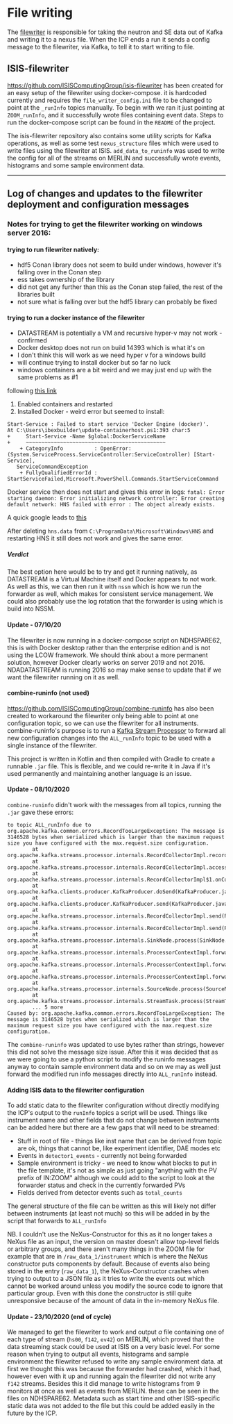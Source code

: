 # File writing

The [filewriter](https://github.com/ess-dmsc/kafka-to-nexus) is responsible for taking the neutron and SE data out of Kafka and writing it to a nexus file. When the ICP ends a run it sends a config message to the filewriter, via Kafka, to tell it to start writing to file.

## ISIS-filewriter
https://github.com/ISISComputingGroup/isis-filewriter has been created for an easy setup of the filewriter using docker-compose. it is hardcoded currently and requires the `file_writer_config.ini` file to be changed to point at the `_runInfo` topics manually. To begin with we ran it just pointing at `ZOOM_runInfo`, and it successfully wrote files containing event data. 
Steps to run the docker-compose script can be found in the `README` of the project. 

The isis-filewriter repository also contains some utility scripts for Kafka operations, as well as some test `nexus_structure` files which were used to write files using the filewriter at ISIS. `add_data_to_runinfo` was used to write the config for all of the streams on MERLIN and successfully wrote events, histograms and some sample environment data.


***

## Log of changes and updates to the filewriter deployment and configuration messages
### Notes for trying to get the filewriter working on windows server 2016: 
#### trying to run filewriter natively:
- hdf5 Conan library does not seem to build under windows, however it's falling over in the Conan step
- ess takes ownership of the library 
- did not get any further than this as the Conan step failed, the rest of the libraries built
- not sure what is falling over but the hdf5 library can probably be fixed

#### trying to run a docker instance of the filewriter
- DATASTREAM is potentially a VM and recursive hyper-v may not work - confirmed
- Docker desktop does not run on build 14393 which is what it's on
- I don't think this will work as we need hyper v for a windows build
- will continue trying to install docker but so far no luck 
- windows containers are a bit weird and we may just end up with the same problems as #1

following [this link](https://blog.couchbase.com/setup-docker-windows-server-2016/)

1. Enabled containers and restarted 
1. Installed Docker - weird error but seemed to install:
```
Start-Service : Failed to start service 'Docker Engine (docker)'.
At C:\Users\ibexbuilder\update-containerhost.ps1:393 char:5
+     Start-Service -Name $global:DockerServiceName
+     ~~~~~~~~~~~~~~~~~~~~~~~~~~~~~~~~~~~~~~~~~~~~~
    + CategoryInfo          : OpenError: (System.ServiceProcess.ServiceController:ServiceController) [Start-Service],
   ServiceCommandException
    + FullyQualifiedErrorId : StartServiceFailed,Microsoft.PowerShell.Commands.StartServiceCommand
```

Docker service then does not start and gives this error in logs:
`fatal: Error starting daemon: Error initializing network controller: Error creating default network: HNS failed with error : The object already exists.`

A quick google leads to [this](https://github.com/moby/moby/issues/34018#issuecomment-313790817)

After deleting `hns.data` from `C:\ProgramData\Microsoft\Windows\HNS` and restarting HNS it still does not work and gives the same error.

##### Verdict

The best option here would be to try and get it running natively, as DATASTREAM is a Virtual Machine itself and Docker appears to not work. As well as this, we can then run it with `nssm` which is how we run the forwarder as well, which makes for consistent service management. We could also probably use the log rotation that the forwarder is using which is build into NSSM. 

#### Update - 07/10/20
The filewriter is now running in a docker-compose script on NDHSPARE62, this is with Docker desktop rather than the enterprise edition and is not using the LCOW framework. We should think about a more permanent solution, however Docker clearly works on server 2019 and not 2016. NDADATASTREAM is running 2016 so may make sense to update that if we want the filewriter running on it as well. 


#### combine-runinfo (not used)
https://github.com/ISISComputingGroup/combine-runinfo has also been created to workaround the filewriter only being able to point at one configuration topic, so we can use the filewriter for all instruments. combine-runinfo's purpose is to run a [Kafka Stream Processor](https://kafka.apache.org/10/documentation/streams/developer-guide/processor-api.html) to forward all new configuration changes into the `ALL_runInfo` topic to be used with a single instance of the filewriter. 

This project is written in Kotlin and then compiled with Gradle to create a runnable `.jar` file. This is flexible, and we could re-write it in Java if it's used permanently and maintaining another language is an issue. 
#### Update - 08/10/2020
`combine-runinfo` didn't work with the messages from all topics, running the `.jar` gave these errors: 
```
to topic ALL_runInfo due to org.apache.kafka.common.errors.RecordTooLargeException: The message is 3146528 bytes when serialized which is larger than the maximum request size you have configured with the max.request.size configuration.
        at org.apache.kafka.streams.processor.internals.RecordCollectorImpl.recordSendError(RecordCollectorImpl.java:138)
        at org.apache.kafka.streams.processor.internals.RecordCollectorImpl.access$500(RecordCollectorImpl.java:50)
        at org.apache.kafka.streams.processor.internals.RecordCollectorImpl$1.onCompletion(RecordCollectorImpl.java:201)
        at org.apache.kafka.clients.producer.KafkaProducer.doSend(KafkaProducer.java:930)
        at org.apache.kafka.clients.producer.KafkaProducer.send(KafkaProducer.java:856)
        at org.apache.kafka.streams.processor.internals.RecordCollectorImpl.send(RecordCollectorImpl.java:167)
        at org.apache.kafka.streams.processor.internals.RecordCollectorImpl.send(RecordCollectorImpl.java:102)
        at org.apache.kafka.streams.processor.internals.SinkNode.process(SinkNode.java:89)
        at org.apache.kafka.streams.processor.internals.ProcessorContextImpl.forward(ProcessorContextImpl.java:201)
        at org.apache.kafka.streams.processor.internals.ProcessorContextImpl.forward(ProcessorContextImpl.java:180)
        at org.apache.kafka.streams.processor.internals.ProcessorContextImpl.forward(ProcessorContextImpl.java:133)
        at org.apache.kafka.streams.processor.internals.SourceNode.process(SourceNode.java:87)
        at org.apache.kafka.streams.processor.internals.StreamTask.process(StreamTask.java:366)
        ... 5 more
Caused by: org.apache.kafka.common.errors.RecordTooLargeException: The message is 3146528 bytes when serialized which is larger than the maximum request size you have configured with the max.request.size configuration.
```
The `combine-runinfo` was updated to use bytes rather than strings, however this did not solve the message size issue. 
After this it was decided that as we were going to use a python script to modify the runinfo messages anyway to contain sample environment data and so on we may as well just forward the modified run info messages directly into `ALL_runInfo` instead. 

#### Adding ISIS data to the filewriter configuration 
To add static data to the filewriter configuration without directly modifying the ICP's output to the `runInfo` topics a script will be used. Things like instrument name and other fields that do not change between instruments can be added here but there are a few gaps that will need to be streamed:
- Stuff in root of file - things like inst name that can be derived from topic are ok, things that cannot be, like experiment identifier, DAE modes etc 
- Events in `detector1_events` - currently not being forwarded
- Sample environment is tricky - we need to know what blocks to put in the file template, it's not as simple as just going "anything with the PV prefix of IN:ZOOM" although we could add to the script to look at the forwarder status and check in the currently forwarded PVs
- Fields derived from detector events such as `total_counts`

The general structure of the file can be written as this will likely not differ between instruments (at least not much) so this will be added in by the script that forwards to `ALL_runInfo` 

NB. I couldn't use the NeXus-Constructor for this as it no longer takes a NeXus file as an input, the version on master doesn't allow top-level fields or arbitrary groups, and there aren't many things in the ZOOM file for example that are in `/raw_data_1/instrument` which is where the NeXus constructor puts components by default. Because of events also being stored in the entry (`raw_data_1`), the NeXus-Constructor crashes when trying to output to a JSON file as it tries to write the events out which cannot be worked around unless you modify the source code to ignore that particular group. Even with this done the constructor is still quite unresponsive because of the amount of data in the in-memory NeXus file. 

#### Update - 23/10/2020 (end of cycle) 

We managed to get the filewriter to work and output _a_ file containing one of each type of stream (`hs00`, `f142`, `ev42`) on MERLIN, which proved that the data streaming stack could be used at ISIS on a very basic level. For some reason when trying to output all events, histograms and sample environment the filewriter refused to write any sample environment data. at first we thought this was because the forwarder had crashed, which it had, however even with it up and running again the filewriter did not write any `f142` streams. Besides this it did manage to write histograms from 9 monitors at once as well as events from MERLIN. these can be seen in the files on NDHSPARE62. 
Metadata such as start time and other ISIS-specific static data was not added to the file but this could be added easily in the future by the ICP. 


